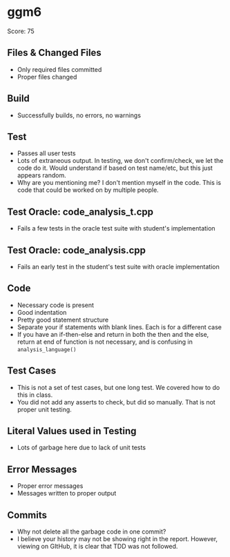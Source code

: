 # ggm6
Score: 75

## Files & Changed Files
* Only required files committed
* Proper files changed

## Build
* Successfully builds, no errors, no warnings

## Test
* Passes all user tests
* Lots of extraneous output. In testing, we don't confirm/check, we let the code do it. Would understand if based on test name/etc, but this just appears random.
* Why are you mentioning me? I don't mention myself in the code. This is code that could be worked on by multiple people.

## Test Oracle: code\_analysis\_t.cpp
* Fails a few tests in the oracle test suite with student's implementation

## Test Oracle: code\_analysis.cpp
* Fails an early test in the student's test suite with oracle implementation

## Code
* Necessary code is present
* Good indentation
* Pretty good statement structure
* Separate your if statements with blank lines. Each is for a different case
* If you have an if-then-else and return in both the then and the else, return at end of function is not necessary, and is confusing in ```analysis_language()```

## Test Cases
* This is not a set of test cases, but one long test. We covered how to do this in class. 
* You did not add any asserts to check, but did so manually. That is not proper unit testing.

## Literal Values used in Testing
* Lots of garbage here due to lack of unit tests

## Error Messages
* Proper error messages
* Messages written to proper output

## Commits
* Why not delete all the garbage code in one commit?
* I believe your history may not be showing right in the report. However, viewing on GItHub, it is clear that TDD was not followed.

